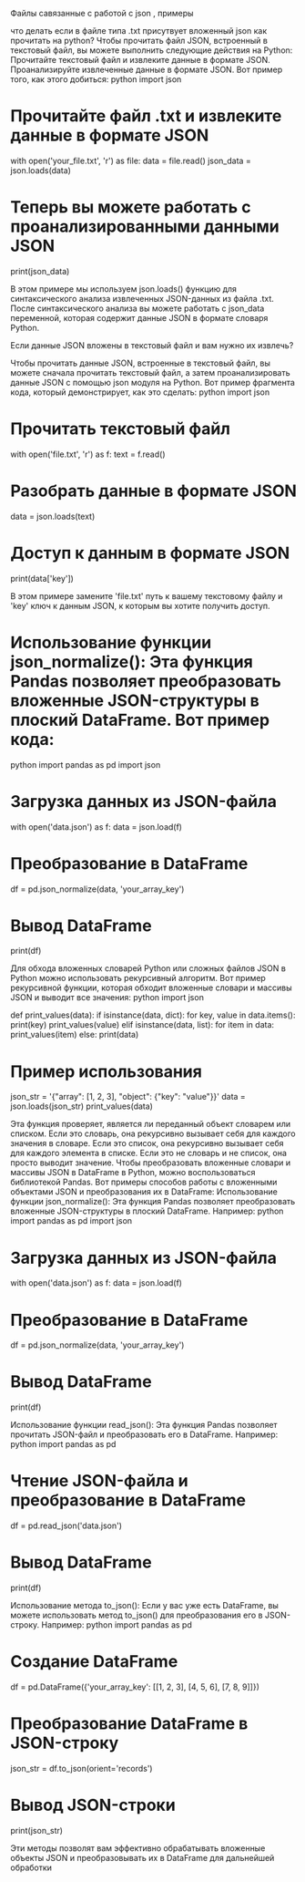Файлы савязанные с работой с json , примеры


что делать если в файле типа .txt присутвует вложенный json как прочитать на python?
Чтобы прочитать файл JSON, встроенный в текстовый файл, вы можете выполнить следующие действия на Python:
Прочитайте текстовый файл и извлеките данные в формате JSON.
Проанализируйте извлеченные данные в формате JSON.
Вот пример того, как этого добиться:
python
import json

# Прочитайте файл .txt и извлеките данные в формате JSON
with open('your_file.txt', 'r') as file:
    data = file.read()
    json_data = json.loads(data)

# Теперь вы можете работать с проанализированными данными JSON
print(json_data)

В этом примере мы используем json.loads() функцию для синтаксического анализа извлеченных JSON-данных из файла .txt. После синтаксического анализа вы можете работать с json_data переменной, которая содержит данные JSON в формате словаря Python.


Если данные JSON вложены в текстовый файл и вам нужно их извлечь?

Чтобы прочитать данные JSON, встроенные в текстовый файл, вы можете сначала прочитать текстовый файл, а затем проанализировать данные JSON с помощью json модуля на Python. Вот пример фрагмента кода, который демонстрирует, как это сделать:
python
import json

# Прочитать текстовый файл
with open('file.txt', 'r') as f:
    text = f.read()

# Разобрать данные в формате JSON
data = json.loads(text)

# Доступ к данным в формате JSON
print(data['key'])

В этом примере замените 'file.txt' путь к вашему текстовому файлу и 'key' ключ к данным JSON, к которым вы хотите получить доступ.


# Использование функции json_normalize(): Эта функция Pandas позволяет преобразовать вложенные JSON-структуры в плоский DataFrame. Вот пример кода:
python
import pandas as pd
import json

# Загрузка данных из JSON-файла
with open('data.json') as f:
    data = json.load(f)

# Преобразование в DataFrame
df = pd.json_normalize(data, 'your_array_key')

# Вывод DataFrame
print(df)



Для обхода вложенных словарей Python или сложных файлов JSON в Python можно использовать рекурсивный алгоритм. Вот пример рекурсивной функции, которая обходит вложенные словари и массивы JSON и выводит все значения:
python
import json

def print_values(data):
    if isinstance(data, dict):
        for key, value in data.items():
            print(key)
            print_values(value)
    elif isinstance(data, list):
        for item in data:
            print_values(item)
    else:
        print(data)

# Пример использования
json_str = '{"array": [1, 2, 3], "object": {"key": "value"}}'
data = json.loads(json_str)
print_values(data)

Эта функция проверяет, является ли переданный объект словарем или списком. Если это словарь, она рекурсивно вызывает себя для каждого значения в словаре. Если это список, она рекурсивно вызывает себя для каждого элемента в списке. Если это не словарь и не список, она просто выводит значение.
Чтобы преобразовать вложенные словари и массивы JSON в DataFrame в Python, можно воспользоваться библиотекой Pandas. Вот примеры способов работы с вложенными объектами JSON и преобразования их в DataFrame:
Использование функции json_normalize(): Эта функция Pandas позволяет преобразовать вложенные JSON-структуры в плоский DataFrame. Например:
python
import pandas as pd
import json

# Загрузка данных из JSON-файла
with open('data.json') as f:
    data = json.load(f)

# Преобразование в DataFrame
df = pd.json_normalize(data, 'your_array_key')

# Вывод DataFrame
print(df)

Использование функции read_json(): Эта функция Pandas позволяет прочитать JSON-файл и преобразовать его в DataFrame. Например:
python
import pandas as pd

# Чтение JSON-файла и преобразование в DataFrame
df = pd.read_json('data.json')

# Вывод DataFrame
print(df)

Использование метода to_json(): Если у вас уже есть DataFrame, вы можете использовать метод to_json() для преобразования его в JSON-строку. Например:
python
import pandas as pd

# Создание DataFrame
df = pd.DataFrame({'your_array_key': [[1, 2, 3], [4, 5, 6], [7, 8, 9]]})

# Преобразование DataFrame в JSON-строку
json_str = df.to_json(orient='records')

# Вывод JSON-строки
print(json_str)

Эти методы позволят вам эффективно обрабатывать вложенные объекты JSON и преобразовывать их в DataFrame для дальнейшей обработки
